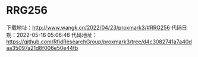 # RRG256
下载地址：http://www.wangk.cn/2022/04/23/proxmark3/#RRG256
代码日期：2022-05-16 05:06:46
代码地址：https://github.com/RfidResearchGroup/proxmark3/tree/d4c3082741a7a40daa35097a21d8f006e50e44fb
